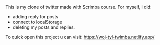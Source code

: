 This is my clone of twitter made with Scrimba course. 
For myself, i did:
  - adding reply for posts
  - connect to localStorage
  - deleting my posts and replies.

To quick open this project u can visit: https://woj-tyl-twimba.netlify.app/
